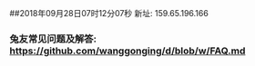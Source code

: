 ##2018年09月28日07时12分07秒 新址: 159.65.196.166
### 兔友常见问题及解答: https://github.com/wanggonging/d/blob/w/FAQ.md
